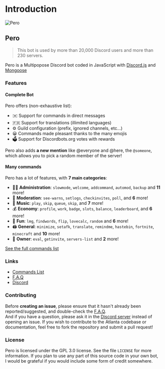 # Introduction

![Pero](https://cdn.discordapp.com/attachments/649085622702833664/842374606409039922/20210513_174532.png)

## Pero


> This bot is used by more than 20,000 Discord users and more than 230 servers.

Pero is a Multipopose Discord bot coded in JavaScript with [Discord.js](https://discord.js.org) and [Mongoose](https://mongoosejs.com/docs/api.html) 

### Features

#### Complete Bot

Pero offers \(non-exhaustive list\):

* ✉️ Support for commands in direct messages
* 🇫🇷 Support for translations \(illimited languages\)
* ⚙️ Guild configuration \(prefix, ignored channels, etc...\)
* 😀 Commands made pleasant thanks to the many emojis
* 🗳️ Support for Discordbots.org votes with rewards

Pero also adds **a new mention** like @everyone and @here, the `@someone`, which allows you to pick a random member of the server!

#### Many commands

Pero has a lot of features, with **7 main categories**:

* 👩‍💼 **Administration**: `slowmode`, `welcome`, `addcommand`, `automod`, `backup` and **11** more! 
* 🚓 **Moderation**: `see-warns`, `setlogs`, `checkinvites`, `poll`, and **6** more! 
* 🎵 **Music**: `play`, `skip`, `queue`, `skip`, and **7** more! 
* 💰 **Economy**: `profile`, `work`, `badge`, `slots`, `balance`, `leaderboard`, and **6** more! 
* 👻 **Fun**: `lmg`, `findwords`, `flip`, `lovecalc`, `random` and **6** more! 
* 🖨️ **General**: `minimize`, `setafk`, `translate`, `remindme`, `hastebin`, `fortnite`, `minecraft` and **10** more! 
* 👑 **Owner**: `eval`, `getinvite`, `servers-list` and **2** more!

[See the full commands list](https://www.atlanta-bot.fr/commands)

### Links

* [Commands List](https://pero.gitbook.io/pero/commands)
* [F.A.Q](https://www.atlanta-bot.fr/faq/)
* [Discord](https://discord.gg/wMQDQKKS2D)

### Contributing

Before **creating an issue**, please ensure that it hasn't already been reported/suggested, and double-check the [F.A.Q](https://www.atlanta-bot.fr/faq).  
And if you have a question, please ask it in the [Discord server](https://discord.atlanta-bot.fr/) instead of opening an issue. If you wish to contribute to the Atlanta codebase or documentation, feel free to fork the repository and submit a pull request!

### License

Pero is licensed under the GPL 3.0 license. See the file `LICENSE` for more information. If you plan to use any part of this source code in your own bot, I would be grateful if you would include some form of credit somewhere.

